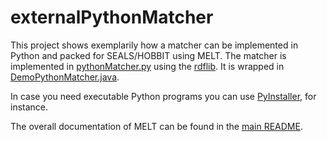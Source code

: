 # externalPythonMatcher
This project shows exemplarily how a matcher can be implemented in Python and packed for SEALS/HOBBIT using MELT. The 
matcher is implemented in [pythonMatcher.py](/examples/externalPythonMatcher/oaei-resources/pythonMatcher.py) using  the 
[rdflib](https://github.com/RDFLib/rdflib). It is wrapped in 
[DemoPythonMatcher.java](/examples/externalPythonMatcher/src/main/java/de/uni_mannheim/informatik/dws/ontmatching/demomatcher/DemoPythonMatcher.java).

In case you need executable Python programs you can use [PyInstaller](http://www.pyinstaller.org/), for instance.

The overall documentation of MELT can be found in the [main README](/README.md).